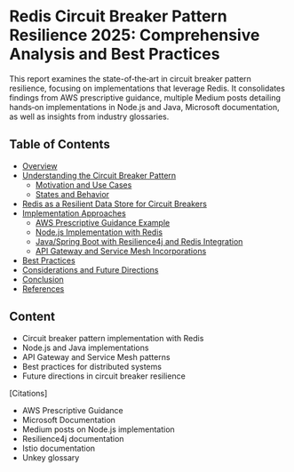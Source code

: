 # Redis Circuit Breaker Pattern Resilience 2025: Comprehensive Analysis and Best Practices

This report examines the state-of‑the‑art in circuit breaker pattern resilience, focusing on implementations that leverage Redis. It consolidates findings from AWS prescriptive guidance, multiple Medium posts detailing hands‑on implementations in Node.js and Java, Microsoft documentation, as well as insights from industry glossaries.

## Table of Contents

- [Overview](#overview)
- [Understanding the Circuit Breaker Pattern](#understanding-the-circuit-breaker-pattern)
  - [Motivation and Use Cases](#motivation-and-use-cases)
  - [States and Behavior](#states-and-behavior)
- [Redis as a Resilient Data Store for Circuit Breakers](#redis-as-a-resilient-data-store-for-circuit-breakers)
- [Implementation Approaches](#implementation-approaches)
  - [AWS Prescriptive Guidance Example](#aws-prescriptive-guidance-example)
  - [Node.js Implementation with Redis](#nodejs-implementation-with-redis)
  - [Java/Spring Boot with Resilience4j and Redis Integration](#javasspring-boot-with-resilience4j-and-redis-integration)
  - [API Gateway and Service Mesh Incorporations](#api-gateway-and-service-mesh-incorporations)
- [Best Practices](#best-practices)
- [Considerations and Future Directions](#considerations-and-future-directions)
- [Conclusion](#conclusion)
- [References](#references)

## Content
- Circuit breaker pattern implementation with Redis
- Node.js and Java implementations 
- API Gateway and Service Mesh patterns
- Best practices for distributed systems
- Future directions in circuit breaker resilience

[Citations]
- AWS Prescriptive Guidance
- Microsoft Documentation
- Medium posts on Node.js implementation
- Resilience4j documentation
- Istio documentation
- Unkey glossary
